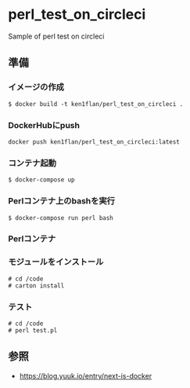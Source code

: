 # perl_test_on_circleci
Sample of perl test on circleci

## 準備

### イメージの作成

```console
$ docker build -t ken1flan/perl_test_on_circleci .
```

### DockerHubにpush

```console
docker push ken1flan/perl_test_on_circleci:latest
```

### コンテナ起動

```console
$ docker-compose up
```

### Perlコンテナ上のbashを実行

```console
$ docker-compose run perl bash
```

### Perlコンテナ

### モジュールをインストール

```console
# cd /code
# carton install
```

### テスト

```console
# cd /code
# perl test.pl
```

## 参照

- https://blog.yuuk.io/entry/next-is-docker